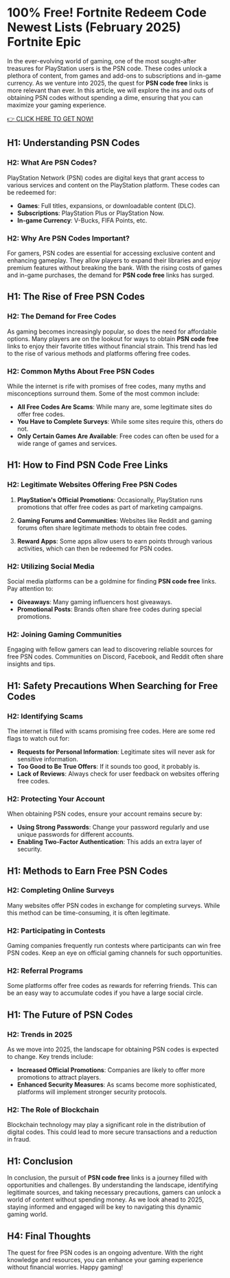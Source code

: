# 100% Free! Fortnite Redeem Code Newest Lists (February 2025) Fortnite Epic

In the ever-evolving world of gaming, one of the most sought-after treasures for PlayStation users is the PSN code. These codes unlock a plethora of content, from games and add-ons to subscriptions and in-game currency. As we venture into 2025, the quest for **PSN code free** links is more relevant than ever. In this article, we will explore the ins and outs of obtaining PSN codes without spending a dime, ensuring that you can maximize your gaming experience.

[👉 CLICK HERE TO GET NOW!](https://livefullnetwrk.online/V-Bucks/)

## H1: Understanding PSN Codes

### H2: What Are PSN Codes?

PlayStation Network (PSN) codes are digital keys that grant access to various services and content on the PlayStation platform. These codes can be redeemed for:

- **Games**: Full titles, expansions, or downloadable content (DLC).
- **Subscriptions**: PlayStation Plus or PlayStation Now.
- **In-game Currency**: V-Bucks, FIFA Points, etc.

### H2: Why Are PSN Codes Important?

For gamers, PSN codes are essential for accessing exclusive content and enhancing gameplay. They allow players to expand their libraries and enjoy premium features without breaking the bank. With the rising costs of games and in-game purchases, the demand for **PSN code free** links has surged.

## H1: The Rise of Free PSN Codes

### H2: The Demand for Free Codes

As gaming becomes increasingly popular, so does the need for affordable options. Many players are on the lookout for ways to obtain **PSN code free** links to enjoy their favorite titles without financial strain. This trend has led to the rise of various methods and platforms offering free codes.

### H2: Common Myths About Free PSN Codes

While the internet is rife with promises of free codes, many myths and misconceptions surround them. Some of the most common include:

- **All Free Codes Are Scams**: While many are, some legitimate sites do offer free codes.
- **You Have to Complete Surveys**: While some sites require this, others do not.
- **Only Certain Games Are Available**: Free codes can often be used for a wide range of games and services.

## H1: How to Find PSN Code Free Links

### H2: Legitimate Websites Offering Free PSN Codes

1. **PlayStation's Official Promotions**: Occasionally, PlayStation runs promotions that offer free codes as part of marketing campaigns.
   
2. **Gaming Forums and Communities**: Websites like Reddit and gaming forums often share legitimate methods to obtain free codes.

3. **Reward Apps**: Some apps allow users to earn points through various activities, which can then be redeemed for PSN codes.

### H2: Utilizing Social Media

Social media platforms can be a goldmine for finding **PSN code free** links. Pay attention to:

- **Giveaways**: Many gaming influencers host giveaways.
- **Promotional Posts**: Brands often share free codes during special promotions.

### H2: Joining Gaming Communities

Engaging with fellow gamers can lead to discovering reliable sources for free PSN codes. Communities on Discord, Facebook, and Reddit often share insights and tips.

## H1: Safety Precautions When Searching for Free Codes

### H2: Identifying Scams

The internet is filled with scams promising free codes. Here are some red flags to watch out for:

- **Requests for Personal Information**: Legitimate sites will never ask for sensitive information.
- **Too Good to Be True Offers**: If it sounds too good, it probably is.
- **Lack of Reviews**: Always check for user feedback on websites offering free codes.

### H2: Protecting Your Account

When obtaining PSN codes, ensure your account remains secure by:

- **Using Strong Passwords**: Change your password regularly and use unique passwords for different accounts.
- **Enabling Two-Factor Authentication**: This adds an extra layer of security.

## H1: Methods to Earn Free PSN Codes

### H2: Completing Online Surveys

Many websites offer PSN codes in exchange for completing surveys. While this method can be time-consuming, it is often legitimate.

### H2: Participating in Contests

Gaming companies frequently run contests where participants can win free PSN codes. Keep an eye on official gaming channels for such opportunities.

### H2: Referral Programs

Some platforms offer free codes as rewards for referring friends. This can be an easy way to accumulate codes if you have a large social circle.

## H1: The Future of PSN Codes

### H2: Trends in 2025

As we move into 2025, the landscape for obtaining PSN codes is expected to change. Key trends include:

- **Increased Official Promotions**: Companies are likely to offer more promotions to attract players.
- **Enhanced Security Measures**: As scams become more sophisticated, platforms will implement stronger security protocols.

### H2: The Role of Blockchain

Blockchain technology may play a significant role in the distribution of digital codes. This could lead to more secure transactions and a reduction in fraud.

## H1: Conclusion

In conclusion, the pursuit of **PSN code free** links is a journey filled with opportunities and challenges. By understanding the landscape, identifying legitimate sources, and taking necessary precautions, gamers can unlock a world of content without spending money. As we look ahead to 2025, staying informed and engaged will be key to navigating this dynamic gaming world.

## H4: Final Thoughts

The quest for free PSN codes is an ongoing adventure. With the right knowledge and resources, you can enhance your gaming experience without financial worries. Happy gaming!
